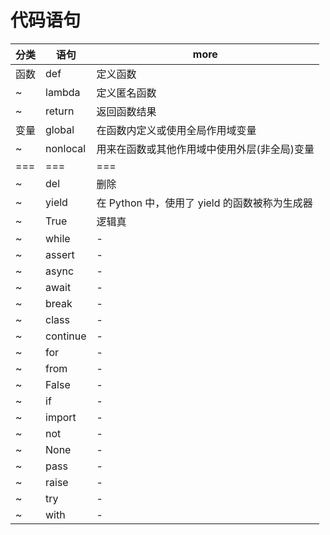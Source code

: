 # 代码语句

| 分类 | 语句     | more                                          |
| ---- | -------- | --------------------------------------------- |
| 函数 | def      | 定义函数                                      |
| ~    | lambda   | 定义匿名函数                                  |
| ~    | return   | 返回函数结果                                  |
| 变量 | global   | 在函数内定义或使用全局作用域变量              |
| ~    | nonlocal | 用来在函数或其他作用域中使用外层(非全局)变量  |
| ===  | ===      | ===                                           |
| ~    | del      | 删除                                          |
| ~    | yield    | 在 Python 中，使用了 yield 的函数被称为生成器 |
| ~    | True     | 逻辑真                                        |
| ~    | while    | -                                             |
| ~    | assert   | -                                             |
| ~    | async    | -                                             |
| ~    | await    | -                                             |
| ~    | break    | -                                             |
| ~    | class    | -                                             |
| ~    | continue | -                                             |
| ~    | for      | -                                             |
| ~    | from     | -                                             |
| ~    | False    | -                                             |
| ~    | if       | -                                             |
| ~    | import   | -                                             |
| ~    | not      | -                                             |
| ~    | None     | -                                             |
| ~    | pass     | -                                             |
| ~    | raise    | -                                             |
| ~    | try      | -                                             |
| ~    | with     | -                                             |
